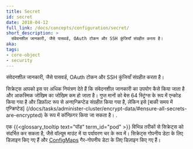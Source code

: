 ```yaml
---
title: Secret
id: secret
date: 2018-04-12
full_link: /docs/concepts/configuration/secret/
short_description: >
  संवेदनशील जानकारी, जैसे पासवर्ड, OAuth टोकन और SSH कुंजियाँ संग्रहीत करता है।
aka:
tags:
- core-object
- security
---
```

 संवेदनशील जानकारी, जैसे पासवर्ड, OAuth टोकन और SSH कुंजियाँ संग्रहीत करता है।

<!--more-->

सिक्रेट्स आपको इस पर अधिक नियंत्रण देते हैं कि संवेदनशील जानकारी का उपयोग कैसे किया जाता है और आकस्मिक जोखिम का जोखिम कम हो जाता है। गुप्त मानों को बेस 64 स्ट्रिंग्स के रूप में एन्कोड किया गया है और डिफ़ॉल्ट रूप से अनएन्क्रिप्टेड संग्रहीत किया गया है, लेकिन इसे [बाकी समय में एन्क्रिप्टेड] (/docs/tasks/administer-cluster/encrypt-data/#ensure-all-secrets-are-encrypted) के रूप में कॉन्फ़िगर किया जा सकता है। .

एक {{<glossary_tooltip text="पॉड" term_id="pod" >}} विभिन्न तरीकों से सिक्रेट्स को संदर्भित कर सकता है, जैसे वॉल्यूम माउंट में या पर्यावरण चर के रूप में। सिक्रेट्स गोपनीय डेटा के लिए डिज़ाइन किए गए हैं और [ConfigMaps](/docs/tasks/configure-pod-container/configure-pod-configmap/) गैर-गोपनीय डेटा के लिए डिज़ाइन किए गए हैं।